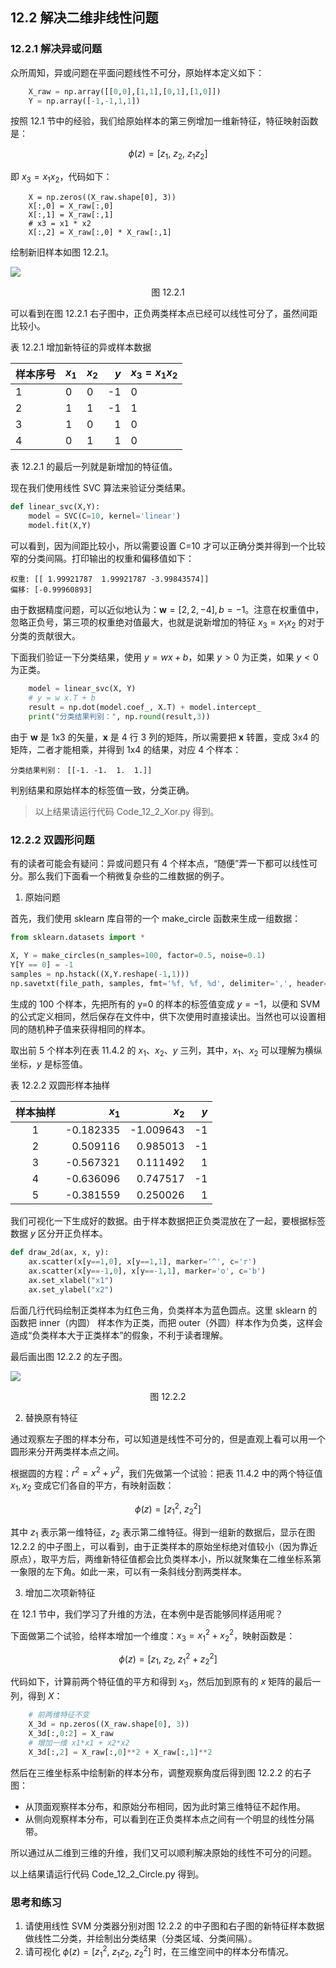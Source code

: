 
## 12.2 解决二维非线性问题

### 12.2.1 解决异或问题

众所周知，异或问题在平面问题线性不可分，原始样本定义如下：

```python
    X_raw = np.array([[0,0],[1,1],[0,1],[1,0]])
    Y = np.array([-1,-1,1,1])
```
按照 12.1 节中的经验，我们给原始样本的第三例增加一维新特征，特征映射函数是：

$$
\phi(z)=[z_1, \ z_2, \ z_1 z_2] \tag{12.2.1}
$$

即 $x_3=x_1 x_2$，代码如下：
```
    X = np.zeros((X_raw.shape[0], 3))
    X[:,0] = X_raw[:,0]
    X[:,1] = X_raw[:,1]
    # x3 = x1 * x2
    X[:,2] = X_raw[:,0] * X_raw[:,1]
```
绘制新旧样本如图 12.2.1。

![](./images/12-2-1.png)

<center>图 12.2.1 </center>

可以看到在图 12.2.1 右子图中，正负两类样本点已经可以线性可分了，虽然间距比较小。

表 12.2.1 增加新特征的异或样本数据

|样本序号|$x_1$|$x_2$|$y$|$x_3=x_1 x_2$|
|--|--|--|--:|--|
|1|0|0|-1|0|
|2|1|1|-1|1|
|3|1|0|1|0|
|4|0|1|1|0|

表 12.2.1 的最后一列就是新增加的特征值。

现在我们使用线性 SVC 算法来验证分类结果。

```python
def linear_svc(X,Y):
    model = SVC(C=10, kernel='linear')
    model.fit(X,Y)
```
可以看到，因为间距比较小，所以需要设置 C=10 才可以正确分类并得到一个比较窄的分类间隔。打印输出的权重和偏移值如下：

```
权重: [[ 1.99921787  1.99921787 -3.99843574]]
偏移: [-0.99960893]
```

由于数据精度问题，可以近似地认为：$\boldsymbol{w}=[2, 2, -4],b=-1$。注意在权重值中，忽略正负号，第三项的权重绝对值最大，也就是说新增加的特征 $x_3=x_1 x_2$ 的对于分类的贡献很大。

下面我们验证一下分类结果，使用 $y=wx+b$，如果 $y>0$ 为正类，如果 $y<0$ 为正类。

```python
    model = linear_svc(X, Y)
    # y = w x.T + b
    result = np.dot(model.coef_, X.T) + model.intercept_
    print("分类结果判别：", np.round(result,3))
```
由于 $\boldsymbol{w}$ 是 1x3 的矢量，$\boldsymbol{x}$ 是 4 行 3 列的矩阵，所以需要把 $\boldsymbol{x}$ 转置，变成 3x4 的矩阵，二者才能相乘，并得到 1x4 的结果，对应 4 个样本：

```
分类结果判别： [[-1. -1.  1.  1.]]
```
判别结果和原始样本的标签值一致，分类正确。

> 以上结果请运行代码 Code_12_2_Xor.py 得到。

### 12.2.2 双圆形问题

有的读者可能会有疑问：异或问题只有 4 个样本点，“随便”弄一下都可以线性可分。那么我们下面看一个稍微复杂些的二维数据的例子。

1. 原始问题

首先，我们使用 sklearn 库自带的一个 make_circle 函数来生成一组数据：

```python
from sklearn.datasets import *

X, Y = make_circles(n_samples=100, factor=0.5, noise=0.1)
Y[Y == 0] = -1
samples = np.hstack((X,Y.reshape(-1,1)))
np.savetxt(file_path, samples, fmt='%f, %f, %d', delimiter=',', header='x1, x2, y')
```
生成的 100 个样本，先把所有的 y=0 的样本的标签值变成 $y=-1$，以便和 SVM 的公式定义相同，然后保存在文件中，供下次使用时直接读出。当然也可以设置相同的随机种子值来获得相同的样本。

取出前 5 个样本列在表 11.4.2 的 $x_{1}、x_{2}、y$ 三列，其中，$x_{1}、x_{2}$ 可以理解为横纵坐标，$y$ 是标签值。

表 12.2.2 双圆形样本抽样

|样本抽样|$x_{1}$|$x_{2}$|$y$|
|:--:|--:|--:|--:|
|1|-0.182335 |-1.009643 |-1 |
|2| 0.509116 | 0.985013 |-1 |
|3|-0.567321 | 0.111492 | 1 |
|4|-0.636096 | 0.747517 |-1 |
|5|-0.381559 | 0.250026 | 1 |


我们可视化一下生成好的数据。由于样本数据把正负类混放在了一起，要根据标签数据 $y$ 区分开正负样本。

```python
def draw_2d(ax, x, y):
    ax.scatter(x[y==1,0], x[y==1,1], marker='^', c='r')
    ax.scatter(x[y==-1,0], x[y==-1,1], marker='o', c='b')
    ax.set_xlabel("x1")
    ax.set_ylabel("x2")
```

后面几行代码绘制正类样本为红色三角，负类样本为蓝色圆点。这里 sklearn 的函数把 inner（内圆） 样本作为正类，而把 outer（外圆）样本作为负类，这样会造成“负类样本大于正类样本”的假象，不利于读者理解。

最后画出图 12.2.2 的左子图。

![](./images/12-2-2.png)

<center>图 12.2.2 </center>

2. 替换原有特征

通过观察左子图的样本分布，可以知道是线性不可分的，但是直观上看可以用一个圆形来分开两类样本点之间。

根据圆的方程：$r^2=x^2+y^2$，我们先做第一个试验：把表 11.4.2 中的两个特征值 $x_1,x_2$ 变成它们各自的平方，有映射函数：

$$
\phi(z) = [z_1^2,\ z_2^2]   \tag{12.2.1}
$$

其中 $z_1$ 表示第一维特征，$z_2$ 表示第二维特征。得到一组新的数据后，显示在图 12.2.2 的中子图上，可以看到，由于正类样本的原始坐标绝对值较小（因为靠近原点），取平方后，两维新特征值都会比负类样本小，所以就聚集在二维坐标系第一象限的左下角。如此一来，可以有一条斜线分割两类样本。

3. 增加二次项新特征

在 12.1 节中，我们学习了升维的方法，在本例中是否能够同样适用呢？

下面做第二个试验，给样本增加一个维度：$x_{3} = x_{1}^2 + x_{2}^2$，映射函数是：

$$
\phi(z) = [z_1, \ z_2, \ z_1^2+z_2^2] \tag{12.2.2}
$$


代码如下，计算前两个特征值的平方和得到 $x_{3}$，然后加到原有的 $x$ 矩阵的最后一列，得到 $X$：

```python
    # 前两维特征不变
    X_3d = np.zeros((X_raw.shape[0], 3))
    X_3d[:,0:2] = X_raw
    # 增加一维 x1*x1 + x2*x2
    X_3d[:,2] = X_raw[:,0]**2 + X_raw[:,1]**2
```

然后在三维坐标系中绘制新的样本分布，调整观察角度后得到图 12.2.2 的右子图：

- 从顶面观察样本分布，和原始分布相同，因为此时第三维特征不起作用。
- 从侧向观察样本分布，可以看到在正负类样本点之间有一个明显的线性分隔带。

所以通过从二维到三维的升维，我们又可以顺利解决原始的线性不可分的问题。

以上结果请运行代码 Code_12_2_Circle.py 得到。

### 思考和练习

1. 请使用线性 SVM 分类器分别对图 12.2.2 的中子图和右子图的新特征样本数据做线性二分类，并绘制出分类结果（分类区域、分类间隔）。
2. 请可视化 $\phi(z)=[z_1^2,\ z_1 z_2,  \ z_2^2]$ 时，在三维空间中的样本分布情况。
